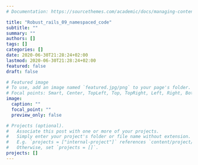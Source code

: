 ```yaml
---
# Documentation: https://sourcethemes.com/academic/docs/managing-content/

title: "Robust_rails_09_namespaced_code"
subtitle: ""
summary: ""
authors: []
tags: []
categories: []
date: 2020-06-30T21:28:24+02:00
lastmod: 2020-06-30T21:28:24+02:00
featured: false
draft: false

# Featured image
# To use, add an image named `featured.jpg/png` to your page's folder.
# Focal points: Smart, Center, TopLeft, Top, TopRight, Left, Right, BottomLeft, Bottom, BottomRight.
image:
  caption: ""
  focal_point: ""
  preview_only: false

# Projects (optional).
#   Associate this post with one or more of your projects.
#   Simply enter your project's folder or file name without extension.
#   E.g. `projects = ["internal-project"]` references `content/project/deep-learning/index.md`.
#   Otherwise, set `projects = []`.
projects: []
---
```

